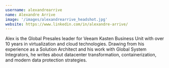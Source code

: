 ```yaml
---
username: alexandrearrive
name: Alexandre Arrive
image: '/images/alexandrearrive_headshot.jpg'
website: https://www.linkedin.com/in/alexandre-arrive/
---
```


Alex is the Global Presales leader for Veeam Kasten Business Unit with over 10 years in virtualization and cloud technologies. Drawing from his experience as a Solution Architect and his work with Global System Integrators, he writes about datacenter transformation, containerization, and modern data protection strategies.
